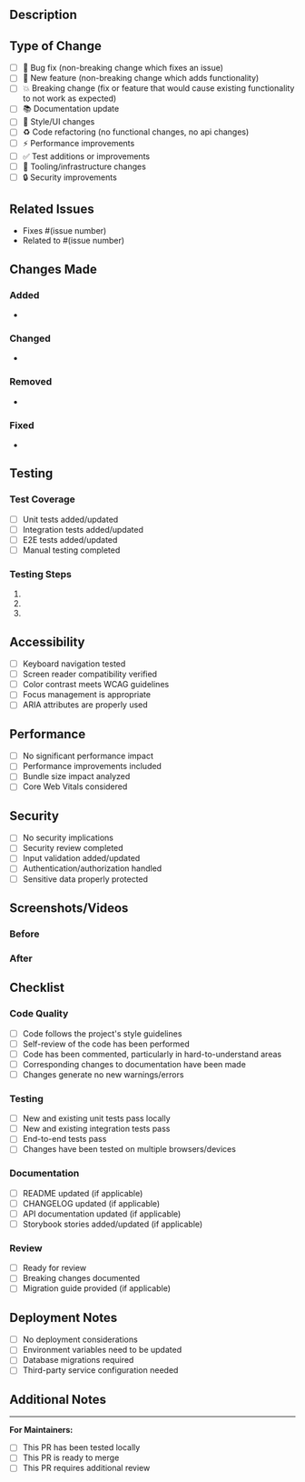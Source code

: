 ## Description

<!-- Provide a brief description of the changes in this PR -->

## Type of Change

<!-- Mark with an `x` all the checkboxes that apply to this PR -->

- [ ] 🐛 Bug fix (non-breaking change which fixes an issue)
- [ ] 🚀 New feature (non-breaking change which adds functionality)
- [ ] 💥 Breaking change (fix or feature that would cause existing functionality to not work as expected)
- [ ] 📚 Documentation update
- [ ] 🎨 Style/UI changes
- [ ] ♻️ Code refactoring (no functional changes, no api changes)
- [ ] ⚡ Performance improvements
- [ ] ✅ Test additions or improvements
- [ ] 🔧 Tooling/infrastructure changes
- [ ] 🔒 Security improvements

## Related Issues

<!-- Link to the issue(s) this PR addresses -->
<!-- Use "Fixes #123" if this PR completely resolves the issue -->
<!-- Use "Related to #123" if this PR is related but doesn't fully resolve the issue -->

- Fixes #(issue number)
- Related to #(issue number)

## Changes Made

<!-- Describe the changes made in detail -->

### Added
- 

### Changed
- 

### Removed
- 

### Fixed
- 

## Testing

<!-- Describe the testing you've done -->

### Test Coverage
- [ ] Unit tests added/updated
- [ ] Integration tests added/updated  
- [ ] E2E tests added/updated
- [ ] Manual testing completed

### Testing Steps
1. 
2. 
3. 

## Accessibility

<!-- If applicable, describe accessibility considerations -->

- [ ] Keyboard navigation tested
- [ ] Screen reader compatibility verified
- [ ] Color contrast meets WCAG guidelines
- [ ] Focus management is appropriate
- [ ] ARIA attributes are properly used

## Performance

<!-- If applicable, describe performance impact -->

- [ ] No significant performance impact
- [ ] Performance improvements included
- [ ] Bundle size impact analyzed
- [ ] Core Web Vitals considered

## Security

<!-- If applicable, describe security considerations -->

- [ ] No security implications
- [ ] Security review completed
- [ ] Input validation added/updated
- [ ] Authentication/authorization handled
- [ ] Sensitive data properly protected

## Screenshots/Videos

<!-- Add screenshots or videos of the changes if applicable -->

### Before
<!-- Screenshot/video of before changes -->

### After
<!-- Screenshot/video of after changes -->

## Checklist

<!-- Mark with an `x` all the checkboxes that apply -->

### Code Quality
- [ ] Code follows the project's style guidelines
- [ ] Self-review of the code has been performed
- [ ] Code has been commented, particularly in hard-to-understand areas
- [ ] Corresponding changes to documentation have been made
- [ ] Changes generate no new warnings/errors

### Testing
- [ ] New and existing unit tests pass locally
- [ ] New and existing integration tests pass
- [ ] End-to-end tests pass
- [ ] Changes have been tested on multiple browsers/devices

### Documentation
- [ ] README updated (if applicable)
- [ ] CHANGELOG updated (if applicable)
- [ ] API documentation updated (if applicable)
- [ ] Storybook stories added/updated (if applicable)

### Review
- [ ] Ready for review
- [ ] Breaking changes documented
- [ ] Migration guide provided (if applicable)

## Deployment Notes

<!-- Add any notes for deployment -->

- [ ] No deployment considerations
- [ ] Environment variables need to be updated
- [ ] Database migrations required
- [ ] Third-party service configuration needed

## Additional Notes

<!-- Any additional information for reviewers -->

---

**For Maintainers:**
- [ ] This PR has been tested locally
- [ ] This PR is ready to merge
- [ ] This PR requires additional review
